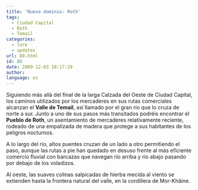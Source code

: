 ```yaml
---
title: 'Nuevo dominio: Roth'
tags:
  - Ciudad Capital
  - Roth
  - Temail
categories:
  - lore
  - updates
url: 80.html
id: 80
date: 2009-12-03 18:17:29
author:
language: es
---
```


Siguiendo más allá del final de la larga Calzada del Oeste de Ciudad Capital, los caminos utilizados por los mercaderes en sus rutas comerciales alcanzan el **Valle de Temail**, así llamado por el gran río que lo cruza de norte a sur. Junto a uno de sus pasos más transitados podréis encontrar el **Pueblo de Roth**, un asentamiento de mercaderes relativamente reciente, rodeado de una empalizada de madera que protege a sus habitantes de los peligros nocturnos.

A lo largo del río, altos puentes cruzan de un lado a otro permitiendo el paso, aunque las rutas a pie han quedado en desuso frente al más eficiente comercio fluvial con barcazas que navegan río arriba y río abajo pasando por debajo de los voladizos.

Al oeste, las suaves colinas salpicadas de hierba mecida al viento se extienden hasta la frontera natural del valle, en la cordillera de Mor-Khâine.